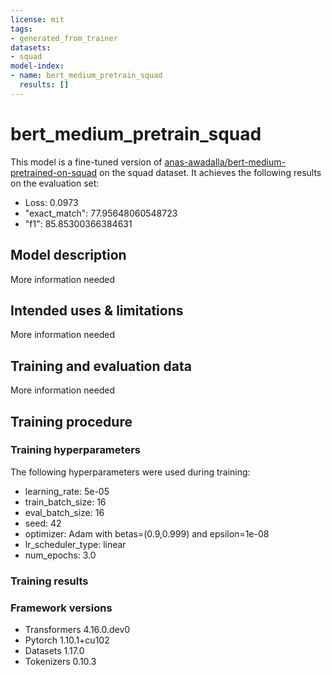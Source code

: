 ```yaml
---
license: mit
tags:
- generated_from_trainer
datasets:
- squad
model-index:
- name: bert_medium_pretrain_squad
  results: []
---
```


<!-- This model card has been generated automatically according to the information the Trainer had access to. You
should probably proofread and complete it, then remove this comment. -->

# bert_medium_pretrain_squad

This model is a fine-tuned version of [anas-awadalla/bert-medium-pretrained-on-squad](https://huggingface.co/anas-awadalla/bert-medium-pretrained-on-squad) on the squad dataset.
It achieves the following results on the evaluation set:
- Loss: 0.0973
- "exact_match": 77.95648060548723
- "f1": 85.85300366384631

## Model description

More information needed

## Intended uses & limitations

More information needed

## Training and evaluation data

More information needed

## Training procedure

### Training hyperparameters

The following hyperparameters were used during training:
- learning_rate: 5e-05
- train_batch_size: 16
- eval_batch_size: 16
- seed: 42
- optimizer: Adam with betas=(0.9,0.999) and epsilon=1e-08
- lr_scheduler_type: linear
- num_epochs: 3.0

### Training results



### Framework versions

- Transformers 4.16.0.dev0
- Pytorch 1.10.1+cu102
- Datasets 1.17.0
- Tokenizers 0.10.3
